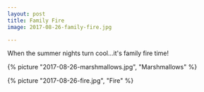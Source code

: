 ```yaml
---
layout: post
title: Family Fire
image: 2017-08-26-family-fire.jpg

---
```


When the summer nights turn cool...it's family fire time!  


<!--more--> 

{% picture "2017-08-26-marshmallows.jpg", "Marshmallows"  %}

{% picture "2017-08-26-fire.jpg", "Fire"  %}
